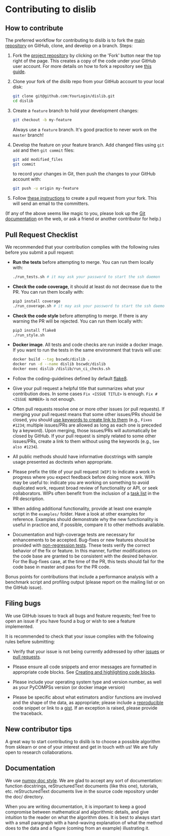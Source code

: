 Contributing to dislib
======================

How to contribute
-----------------

The preferred workflow for contributing to dislib is to fork the
[main repository](https://github.com/bsc-wdc/dislib) on
GitHub, clone, and develop on a branch. Steps:

1. Fork the [project repository](https://github.com/bsc-wdc/dislib)
   by clicking on the 'Fork' button near the top right of the page. This creates
   a copy of the code under your GitHub user account. For more details on
   how to fork a repository see [this guide](https://help.github.com/articles/fork-a-repo/).

2. Clone your fork of the dislib repo from your GitHub account to your local disk:

   ```bash
   git clone git@github.com:YourLogin/dislib.git
   cd dislib
   ```

3. Create a ``feature`` branch to hold your development changes:

   ```bash
   git checkout -b my-feature
   ```

   Always use a ``feature`` branch.
   It's good practice to never work on the ``master`` branch!

4. Develop the feature on your feature branch.
   Add changed files using ``git add`` and then ``git commit`` files:

   ```bash
   git add modified_files
   git commit
   ```

   to record your changes in Git, then push the changes to your GitHub account with:

   ```bash
   git push -u origin my-feature
   ```

5. Follow [these instructions](https://help.github.com/articles/creating-a-pull-request-from-a-fork)
to create a pull request from your fork. This will send an email to the committers.

(If any of the above seems like magic to you, please look up the
[Git documentation](https://git-scm.com/documentation) on the web,
or ask a friend or another contributor for help.)

Pull Request Checklist
----------------------

We recommended that your contribution complies with the
following rules before you submit a pull request:

- **Run the tests** before attempting to merge. You can run them locally with:

  ```bash
  ./run_tests.sh # it may ask your password to start the ssh daemon
  ```

- **Check the code coverage**, it should at least do not decrease due to the PR.
  You can run them locally with:

  ```bash
  pip3 install coverage
  ./run_coverage.sh # it may ask your password to start the ssh daemon
  ```

- **Check the code style** before attempting to merge.
  If there is any warning the PR will be rejected.
  You can run them locally with:

  ```bash
  pip3 install flake8
  ./run_style.sh
  ```

- **Docker image**. All tests and code checks are run inside a docker image.
  If you want to run the tests in the same environment that travis will use:

  ```bash
  docker build --tag bscwdc/dislib .
  docker run -d --name dislib bscwdc/dislib
  docker exec dislib /dislib/run_ci_checks.sh
  ```

- Follow the coding-guidelines defined by default [flake8](http://flake8.pycqa.org/en/latest/).

- Give your pull request a helpful title that summarizes what your contribution does.
  In some cases `Fix <ISSUE TITLE>` is enough. `Fix #<ISSUE NUMBER>` is not enough.

- Often pull requests resolve one or more other issues (or pull requests).
  If merging your pull request means that some other issues/PRs should be closed,
  you should
  [use keywords to create link to them](https://github.com/blog/1506-closing-issues-via-pull-requests/)
  (e.g., `Fixes #1234`; multiple issues/PRs are allowed as long as each one
  is preceded by a keyword). Upon merging, those issues/PRs will
  automatically be closed by GitHub. If your pull request is simply related
  to some other issues/PRs, create a link to them without using the keywords
  (e.g., `See also #1234`).

- All public methods should have informative docstrings with sample
  usage presented as doctests when appropriate.

- Please prefix the title of your pull request `[WIP]` to indicate a work
  in progress where you expect feedback before doing more work. WIPs may be useful
  to: indicate you are working on something to avoid duplicated work,
  request broad review of functionality or API, or seek collaborators.
  WIPs often benefit from the inclusion of a
  [task list](https://github.com/blog/1375-task-lists-in-gfm-issues-pulls-comments)
  in the PR description.

- When adding additional functionality, provide at least one
  example script in the ``examples/`` folder. Have a look at other
  examples for reference. Examples should demonstrate why the new
  functionality is useful in practice and, if possible, compare it
  to other methods available.

- Documentation and high-coverage tests are necessary for enhancements to be
  accepted. Bug-fixes or new features should be provided with
  [non-regression tests](https://en.wikipedia.org/wiki/Non-regression_testing).
  These tests verify the correct behavior of the fix or feature. In this
  manner, further modifications on the code base are granted to be consistent
  with the desired behavior.
  For the Bug-fixes case, at the time of the PR, this tests should fail for
  the code base in master and pass for the PR code.

Bonus points for contributions that include a performance analysis with
a benchmark script and profiling output (please report on the mailing
list or on the GitHub issue).

Filing bugs
-----------

We use GitHub issues to track all bugs and feature requests; feel free to
open an issue if you have found a bug or wish to see a feature implemented.

It is recommended to check that your issue complies with the
following rules before submitting:

- Verify that your issue is not being currently addressed by other
  [issues](https://github.com/bsc-wdc/dislib/issues?q=)
  or [pull requests](https://github.com/bsc-wdc/dislib/pulls?q=).

- Please ensure all code snippets and error messages are formatted in
  appropriate code blocks.
  See [Creating and highlighting code blocks](https://help.github.com/articles/creating-and-highlighting-code-blocks).

- Please include your operating system type and version number, as well
  as your PyCOMPSs version (or docker image version)

- Please be specific about what estimators and/or functions are involved
  and the shape of the data, as appropriate; please include a
  [reproducible](https://stackoverflow.com/help/mcve) code snippet
  or link to a [gist](https://gist.github.com). If an exception is raised,
  please provide the traceback.

New contributor tips
--------------------

A great way to start contributing to dislib is to choose a possible algorithm
from sklearn or one of your interest and get in touch with us!
We are fully open to research collaborations.

Documentation
-------------

We use [numpy doc style](https://numpydoc.readthedocs.io/en/latest/format.html).
We are glad to accept any sort of documentation:
function docstrings, reStructuredText documents (like this one), tutorials, etc.
reStructuredText documents live in the source code repository under the doc/ directory.

When you are writing documentation, it is important to keep a good
compromise between mathematical and algorithmic details, and give
intuition to the reader on what the algorithm does. It is best to always
start with a small paragraph with a hand-waving explanation of what the
method does to the data and a figure (coming from an example)
illustrating it.
